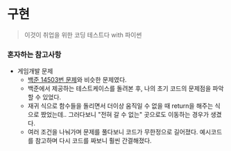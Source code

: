 # 구현 
> 이것이 취업을 위한 코딩 테스트다 with 파이썬

### 혼자하는 참고사항
- 게임개발 문제 
   - [백준 14503번 문제](https://www.acmicpc.net/problem/14503)와 비슷한 문제였다. 
   - 백준에서 제공하는 테스트케이스를 돌려본 후, 나의 초기 코드의 문제점을 파악할 수 있었다. 
   - 재귀 식으로 함수들을 돌리면서 더이상 움직일 수 없을 때 return을 해주는 식으로 짰었는데.. 그러다보니 "전혀 갈 수 없는" 곳으로도 이동하는 경우가 생겼다. 
   - 여러 조건을 나눠가며 문제를 풀다보니 코드가 무한정으로 길어졌다. 예시코드를 참고하며 다시 코드를 짜보니 훨씬 간결해졌다. 
 